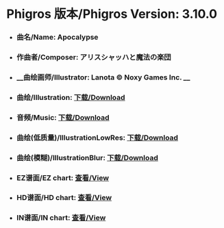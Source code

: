 
# Phigros 版本/Phigros Version:  3.10.0

- ### __曲名/Name:  Apocalypse__

- ### __作曲者/Composer:  アリスシャッハと魔法の楽団__

- ### __曲绘画师/Illustrator:  Lanota © Noxy Games Inc. __

- ### __曲绘/Illustration:  [下载/Download](https://github.com/Po6647A/PAR/releases/download/3.10.0/929.png)__

- ### __音频/Music:  [下载/Download](https://github.com/Po6647A/PAR/releases/download/3.10.0/1794.ogg)__

- ### __曲绘(低质量)/IllustrationLowRes:  [下载/Download](https://github.com/Po6647A/PAR/releases/download/3.10.0/1421.png)__

- ### __曲绘(模糊)/IllustrationBlur:  [下载/Download](https://github.com/Po6647A/PAR/releases/download/3.10.0/1175.png)__


- ### __EZ谱面/EZ chart:  [查看/View](./EZ.json/index.html)__

- ### __HD谱面/HD chart:  [查看/View](./HD.json/index.html)__

- ### __IN谱面/IN chart:  [查看/View](./IN.json/index.html)__
